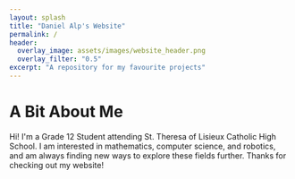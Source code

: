 ```yaml
---
layout: splash
title: "Daniel Alp's Website"
permalink: /
header:
  overlay_image: assets/images/website_header.png
  overlay_filter: "0.5"
excerpt: "A repository for my favourite projects"
---
```

# A Bit About Me
Hi! I'm a Grade 12 Student attending St. Theresa of Lisieux Catholic High School. I am interested in mathematics, computer science, and robotics, and am always finding new ways to explore these fields further. Thanks for checking out my website!